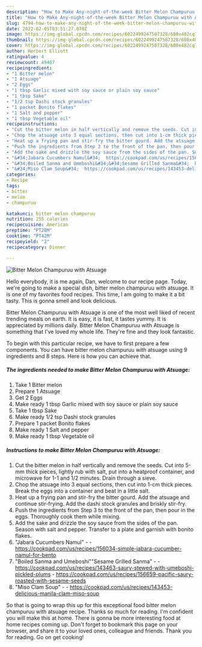 ```yaml
---
description: "How to Make Any-night-of-the-week Bitter Melon Champuruu with Atsuage"
title: "How to Make Any-night-of-the-week Bitter Melon Champuruu with Atsuage"
slug: 4794-how-to-make-any-night-of-the-week-bitter-melon-champuruu-with-atsuage
date: 2022-02-05T03:51:27.070Z
image: https://img-global.cpcdn.com/recipes/6022499247587328/680x482cq70/bitter-melon-champuruu-with-atsuage-recipe-main-photo.jpg
thumbnail: https://img-global.cpcdn.com/recipes/6022499247587328/680x482cq70/bitter-melon-champuruu-with-atsuage-recipe-main-photo.jpg
cover: https://img-global.cpcdn.com/recipes/6022499247587328/680x482cq70/bitter-melon-champuruu-with-atsuage-recipe-main-photo.jpg
author: Herbert Elliott
ratingvalue: 4
reviewcount: 49407
recipeingredient:
- "1 Bitter melon"
- "1 Atsuage"
- "2 Eggs"
- "1 tbsp Garlic mixed with soy sauce or plain soy sauce"
- "1 tbsp Sake"
- "1/2 tsp Dashi stock granules"
- "1 packet Bonito flakes"
- "1 Salt and pepper"
- "1 tbsp Vegetable oil"
recipeinstructions:
- "Cut the bitter melon in half vertically and remove the seeds. Cut into 5-mm thick pieces, lightly rub with salt, put into a heatproof container, and microwave for 1-1 and 1/2 minutes. Drain through a sieve."
- "Chop the atsuage into 3 equal sections, then cut into 1-cm thick pieces. Break the eggs into a container and beat in a little salt."
- "Heat up a frying pan and stir-fry the bitter gourd. Add the atsuage and continue stir-frying. Add the dashi stock granules and briskly stir-fry."
- "Push the ingredients from Step 3 to the front of the pan, then pour in the eggs. Thoroughly cook them while mixing."
- "Add the sake and drizzle the soy sauce from the sides of the pan. Season with salt and pepper. Transfer to a plate and garnish with bonito flakes."
- "&#34;Jabara Cucumbers Namul&#34;  https://cookpad.com/us/recipes/156034-simple-jabara-cucumber-namul-for-bento"
- "&#34;Boiled Sanma and Umeboshi&#34;&#34;Sesame Grilled Sanma&#34;  https://cookpad.com/us/recipes/143463-saury-stewed-with-umeboshi-pickled-plums https://cookpad.com/us/recipes/156659-pacific-saury-roasted-with-sesame-seeds"
- "&#34;Miso Clam Soup&#34;  https://cookpad.com/us/recipes/143453-delicious-manila-clam-miso-soup"
categories:
- Recipe
tags:
- bitter
- melon
- champuruu

katakunci: bitter melon champuruu 
nutrition: 255 calories
recipecuisine: American
preptime: "PT28M"
cooktime: "PT42M"
recipeyield: "2"
recipecategory: Dinner

---
```



![Bitter Melon Champuruu with Atsuage](https://img-global.cpcdn.com/recipes/6022499247587328/680x482cq70/bitter-melon-champuruu-with-atsuage-recipe-main-photo.jpg)

Hello everybody, it is me again, Dan, welcome to our recipe page. Today, we're going to make a special dish, bitter melon champuruu with atsuage. It is one of my favorites food recipes. This time, I am going to make it a bit tasty. This is gonna smell and look delicious.

Bitter Melon Champuruu with Atsuage is one of the most well liked of recent trending meals on earth. It is easy, it is fast, it tastes yummy. It is appreciated by millions daily. Bitter Melon Champuruu with Atsuage is something that I've loved my whole life. They're fine and they look fantastic.




To begin with this particular recipe, we have to first prepare a few components. You can have bitter melon champuruu with atsuage using 9 ingredients and 8 steps. Here is how you can achieve that.

<!--inarticleads1-->

##### The ingredients needed to make Bitter Melon Champuruu with Atsuage:

1. Take 1 Bitter melon
1. Prepare 1 Atsuage
1. Get 2 Eggs
1. Make ready 1 tbsp Garlic mixed with soy sauce or plain soy sauce
1. Take 1 tbsp Sake
1. Make ready 1/2 tsp Dashi stock granules
1. Prepare 1 packet Bonito flakes
1. Make ready 1 Salt and pepper
1. Make ready 1 tbsp Vegetable oil




<!--inarticleads2-->

##### Instructions to make Bitter Melon Champuruu with Atsuage:

1. Cut the bitter melon in half vertically and remove the seeds. Cut into 5-mm thick pieces, lightly rub with salt, put into a heatproof container, and microwave for 1-1 and 1/2 minutes. Drain through a sieve.
1. Chop the atsuage into 3 equal sections, then cut into 1-cm thick pieces. Break the eggs into a container and beat in a little salt.
1. Heat up a frying pan and stir-fry the bitter gourd. Add the atsuage and continue stir-frying. Add the dashi stock granules and briskly stir-fry.
1. Push the ingredients from Step 3 to the front of the pan, then pour in the eggs. Thoroughly cook them while mixing.
1. Add the sake and drizzle the soy sauce from the sides of the pan. Season with salt and pepper. Transfer to a plate and garnish with bonito flakes.
1. &#34;Jabara Cucumbers Namul&#34; -  - https://cookpad.com/us/recipes/156034-simple-jabara-cucumber-namul-for-bento
1. &#34;Boiled Sanma and Umeboshi&#34;&#34;Sesame Grilled Sanma&#34; -  - https://cookpad.com/us/recipes/143463-saury-stewed-with-umeboshi-pickled-plums - https://cookpad.com/us/recipes/156659-pacific-saury-roasted-with-sesame-seeds
1. &#34;Miso Clam Soup&#34; -  - https://cookpad.com/us/recipes/143453-delicious-manila-clam-miso-soup




So that is going to wrap this up for this exceptional food bitter melon champuruu with atsuage recipe. Thanks so much for reading. I'm confident you will make this at home. There is gonna be more interesting food at home recipes coming up. Don't forget to bookmark this page on your browser, and share it to your loved ones, colleague and friends. Thank you for reading. Go on get cooking!
